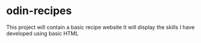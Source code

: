 # odin-recipes
This project will contain a basic recipe website
It will display the skills I have developed using basic HTML 
